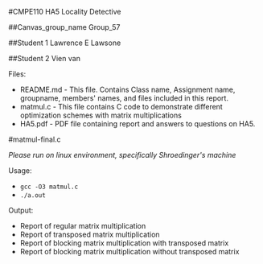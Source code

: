 #CMPE110 HA5 Locality Detective

##Canvas_group_name Group_57

##Student 1 Lawrence E Lawsone

##Student 2 Vien van

Files:
- README.md - This file. Contains Class name, Assignment name, groupname, members' names, and files included in this report.
- matmul.c - This file contains C code to demonstrate different optimization schemes with matrix multiplications
- HA5.pdf - PDF file containing report and answers to questions on HA5.

#matmul-final.c

*Please run on linux environment, specifically Shroedinger's machine*

Usage:
- `gcc -O3 matmul.c`
- `./a.out`

Output: 
- Report of regular matrix multiplication
- Report of transposed matrix multiplication
- Report of blocking matrix multiplication with transposed matrix
- Report of blocking matrix multiplication without transposed matrix